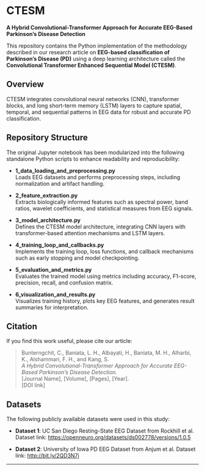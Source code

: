 # CTESM
**A Hybrid Convolutional-Transformer Approach for Accurate EEG-Based Parkinson’s Disease Detection**

This repository contains the Python implementation of the methodology described in our research article on **EEG-based classification of Parkinson’s Disease (PD)** using a deep learning architecture called the **Convolutional Transformer Enhanced Sequential Model (CTESM)**.

## Overview
CTESM integrates convolutional neural networks (CNN), transformer blocks, and long short-term memory (LSTM) layers to capture spatial, temporal, and sequential patterns in EEG data for robust and accurate PD classification.

## Repository Structure
The original Jupyter notebook has been modularized into the following standalone Python scripts to enhance readability and reproducibility:

- **1_data_loading_and_preprocessing.py**  
  Loads EEG datasets and performs preprocessing steps, including normalization and artifact handling.

- **2_feature_extraction.py**  
  Extracts biologically informed features such as spectral power, band ratios, wavelet coefficients, and statistical measures from EEG signals.

- **3_model_architecture.py**  
  Defines the CTESM model architecture, integrating CNN layers with transformer-based attention mechanisms and LSTM layers.

- **4_training_loop_and_callbacks.py**  
  Implements the training loop, loss functions, and callback mechanisms such as early stopping and model checkpointing.

- **5_evaluation_and_metrics.py**  
  Evaluates the trained model using metrics including accuracy, F1-score, precision, recall, and confusion matrix.

- **6_visualization_and_results.py**  
  Visualizes training history, plots key EEG features, and generates result summaries for interpretation.

## Citation
If you find this work useful, please cite our article:

> Bunterngchit, C., Baniata, L. H., Albayati, H., Baniata, M. H., Alharbi, K., Alshammari, F. H., and Kang, S.  
> *A Hybrid Convolutional-Transformer Approach for Accurate EEG-Based Parkinson’s Disease Detection.*  
> [Journal Name], [Volume], [Pages], [Year].  
> [DOI link]

## Datasets
The following publicly available datasets were used in this study:

- **Dataset 1**: UC San Diego Resting-State EEG Dataset from Rockhill et al.
  Dataset link: https://openneuro.org/datasets/ds002778/versions/1.0.5

- **Dataset 2**: University of Iowa PD EEG Dataset from Anjum et al.
  Dataset link: http://bit.ly/2QD3N7j
---

